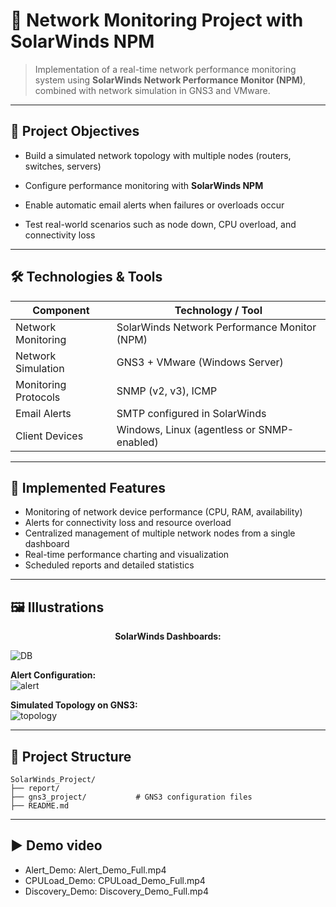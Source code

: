 # 📡 Network Monitoring Project with SolarWinds NPM

> Implementation of a real-time network performance monitoring system using **SolarWinds Network Performance Monitor (NPM)**, combined with network simulation in GNS3 and VMware.

---

## 🎯 Project Objectives

- Build a simulated network topology with multiple nodes (routers, switches, servers)

- Configure performance monitoring with **SolarWinds NPM**

- Enable automatic email alerts when failures or overloads occur

- Test real-world scenarios such as node down, CPU overload, and connectivity loss

---

## 🛠 Technologies & Tools

| Component        | Technology / Tool             |
|------------------|-------------------------------|
| Network Monitoring    | SolarWinds Network Performance Monitor (NPM) |
| Network Simulation    | GNS3 + VMware (Windows Server) |
| Monitoring Protocols| SNMP (v2, v3), ICMP          |
| Email Alerts   | SMTP configured in SolarWinds |
| Client Devices | Windows, Linux (agentless or SNMP-enabled) |

---

## 🧪 Implemented Features

- Monitoring of network device performance (CPU, RAM, availability)
- Alerts for connectivity loss and resource overload
- Centralized management of multiple network nodes from a single dashboard
- Real-time performance charting and visualization
- Scheduled reports and detailed statistics

---

## 🖼️ Illustrations

<p align="center">
  <strong>SolarWinds Dashboards:</strong><br>

  ![DB](https://github.com/Cuong312004/solarwind/blob/main/Picture2.png)

  <strong>Alert Configuration:</strong><br>
  ![alert](https://github.com/Cuong312004/solarwind/blob/main/Picture3.png)

  <strong>Simulated Topology on GNS3:</strong><br>
  ![topology](https://github.com/Cuong312004/solarwind/blob/main/Picture1.png)
</p>

---

## 📁 Project Structure

```
SolarWinds_Project/
├── report/
├── gns3_project/           # GNS3 configuration files
├── README.md
```

---


## ▶️ Demo video 
* Alert_Demo: Alert_Demo_Full.mp4
* CPULoad_Demo: CPULoad_Demo_Full.mp4
* Discovery_Demo: Discovery_Demo_Full.mp4 
